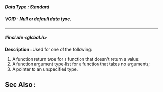 ##### Data Type : Standard
##### VOID - Null or default data type.
---
##### #include <global.h>
**Description :**
Used for one of the following:
1. A function return type for a function that doesn't return a value;
2. A function argument type-list for a function that takes no arguments;
3. A pointer to an unspecified type.

**See Also :**
[](D:/md_files/.md)
---
